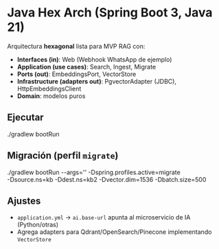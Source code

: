 
# Java Hex Arch (Spring Boot 3, Java 21)

Arquitectura **hexagonal** lista para MVP RAG con:
- **Interfaces (in)**: Web (Webhook WhatsApp de ejemplo)
- **Application (use cases)**: Search, Ingest, Migrate
- **Ports (out)**: EmbeddingsPort, VectorStore
- **Infrastructure (adapters out)**: PgvectorAdapter (JDBC), HttpEmbeddingsClient
- **Domain**: modelos puros

## Ejecutar
./gradlew bootRun

## Migración (perfil `migrate`)
./gradlew bootRun --args='' -Dspring.profiles.active=migrate \
  -Dsource.ns=kb -Ddest.ns=kb2 -Dvector.dim=1536 -Dbatch.size=500

## Ajustes
- `application.yml` → `ai.base-url` apunta al microservicio de IA (Python/otras)
- Agrega adapters para Qdrant/OpenSearch/Pinecone implementando `VectorStore`
